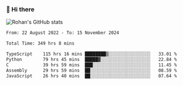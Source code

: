 ### 👋 Hi there 

<!--
**rohznmdev/rohznmdev** is a ✨ _special_ ✨ repository because its `README.md` (this file) appears on your GitHub profile.

Here are some ideas to get you started:

- 🔭 I’m currently working on ...
- 🌱 I’m currently learning Ruby and Ruby on Rails
- 👯 I’m looking to collaborate on ...
- 🤔 I’m looking for help with ...
- 💬 Ask me about ...
- 📫 How to reach me: ...
- 😄 Pronouns: ...
- ⚡ Fun fact: ...
-->
![Rohan's GitHub stats](https://github-readme-stats.vercel.app/api?username=rohznmdev&theme=dark&show_icons=true)

<!--START_SECTION:waka-->

```txt
From: 22 August 2022 - To: 15 November 2024

Total Time: 349 hrs 8 mins

TypeScript    115 hrs 16 mins ████████▒░░░░░░░░░░░░░░░░   33.01 %
Python        79 hrs 45 mins  █████▓░░░░░░░░░░░░░░░░░░░   22.84 %
C             39 hrs 59 mins  ███░░░░░░░░░░░░░░░░░░░░░░   11.45 %
Assembly      29 hrs 59 mins  ██░░░░░░░░░░░░░░░░░░░░░░░   08.59 %
JavaScript    26 hrs 40 mins  ██░░░░░░░░░░░░░░░░░░░░░░░   07.64 %
```

<!--END_SECTION:waka-->
